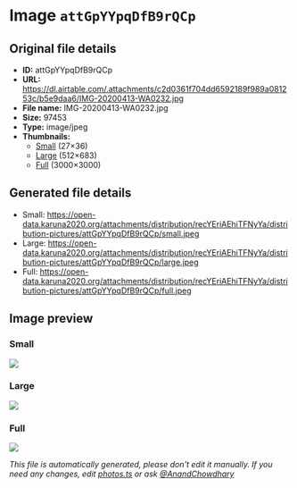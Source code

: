 # Image `attGpYYpqDfB9rQCp`

## Original file details

- **ID:** attGpYYpqDfB9rQCp
- **URL:** https://dl.airtable.com/.attachments/c2d0361f704dd6592189f989a081253c/b5e9daa6/IMG-20200413-WA0232.jpg
- **File name:** IMG-20200413-WA0232.jpg
- **Size:** 97453
- **Type:** image/jpeg
- **Thumbnails:**
  - [Small](https://dl.airtable.com/.attachmentThumbnails/b5ca06771526de849073fca52be63019/501f0a51) (27×36)
  - [Large](https://dl.airtable.com/.attachmentThumbnails/840b0dbad599f8001112c77ee1d5bb8f/c87d989e) (512×683)
  - [Full](https://dl.airtable.com/.attachmentThumbnails/9213c7bf0534573cb137fd5f76cf4c18/30e0dc92) (3000×3000)

## Generated file details

- Small: https://open-data.karuna2020.org/attachments/distribution/recYEriAEhiTFNyYa/distribution-pictures/attGpYYpqDfB9rQCp/small.jpeg
- Large: https://open-data.karuna2020.org/attachments/distribution/recYEriAEhiTFNyYa/distribution-pictures/attGpYYpqDfB9rQCp/large.jpeg
- Full: https://open-data.karuna2020.org/attachments/distribution/recYEriAEhiTFNyYa/distribution-pictures/attGpYYpqDfB9rQCp/full.jpeg

## Image preview

### Small

![](https://open-data.karuna2020.org/attachments/distribution/recYEriAEhiTFNyYa/distribution-pictures/attGpYYpqDfB9rQCp/small.jpeg)

### Large

![](https://open-data.karuna2020.org/attachments/distribution/recYEriAEhiTFNyYa/distribution-pictures/attGpYYpqDfB9rQCp/large.jpeg)

### Full

![](https://open-data.karuna2020.org/attachments/distribution/recYEriAEhiTFNyYa/distribution-pictures/attGpYYpqDfB9rQCp/full.jpeg)

_This file is automatically generated, please don't edit it manually. If you need any changes, edit [photos.ts](/photos.ts) or ask [@AnandChowdhary](https://github.com/AnandChowdhary)_
